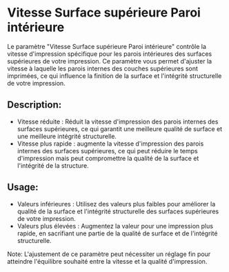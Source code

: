 Vitesse Surface supérieure Paroi intérieure 
====

Le paramètre "Vitesse Surface supérieure Paroi intérieure" contrôle la vitesse d'impression spécifique pour les parois intérieures des surfaces supérieures de votre impression. Ce paramètre vous permet d'ajuster la vitesse à laquelle les parois internes des couches supérieures sont imprimées, ce qui influence la finition de la surface et l'intégrité structurelle de votre impression.

Description:
--

- Vitesse réduite : Réduit la vitesse d'impression des parois internes des surfaces supérieures, ce qui garantit une meilleure qualité de surface et une meilleure intégrité structurelle.
- Vitesse plus rapide : augmente la vitesse d'impression des parois internes des surfaces supérieures, ce qui peut réduire le temps d'impression mais peut compromettre la qualité de la surface et l'intégrité de la structure.

Usage:
--

- Valeurs inférieures : Utilisez des valeurs plus faibles pour améliorer la qualité de la surface et l'intégrité structurelle des surfaces supérieures de votre impression.
- Valeurs plus élevées : Augmentez la valeur pour une impression plus rapide, en sacrifiant une partie de la qualité de surface et de l'intégrité structurelle.

Note: L'ajustement de ce paramètre peut nécessiter un réglage fin pour atteindre l'équilibre souhaité entre la vitesse et la qualité d'impression.